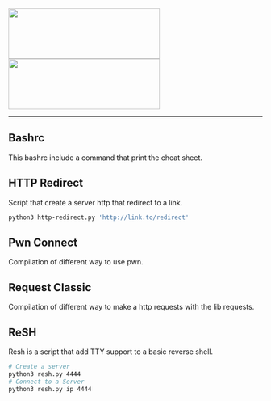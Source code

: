 <img width="300px" height="100px" src="https://user-images.githubusercontent.com/28403617/172733622-dd2b79e3-b10d-4693-bdef-851758fc8cce.svg#gh-light-mode-only" />
<img width="300px" height="100px" src="https://user-images.githubusercontent.com/28403617/172733621-ad1dc900-495d-48cd-ad9a-b4b581f4b72d.svg#gh-dark-mode-only" />

---

## Bashrc
This bashrc include a command that print the cheat sheet.

## HTTP Redirect
Script that create a server http that redirect to a link.

```bash
python3 http-redirect.py 'http://link.to/redirect'
```

## Pwn Connect
Compilation of different way to use pwn. 

## Request Classic
Compilation of different way to make a http requests with the lib requests.

## ReSH
Resh is a script that add TTY support to a basic reverse shell.

```bash
# Create a server
python3 resh.py 4444
# Connect to a Server
python3 resh.py ip 4444
```
